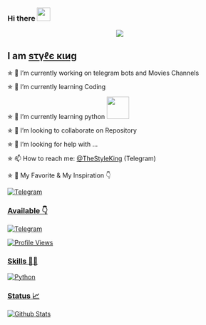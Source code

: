 ### Hi there  <img src="https://raw.githubusercontent.com/MartinHeinz/MartinHeinz/master/wave.gif" width="30px">

<!--
**Style-King/Style-King** is a ✨ _special_ ✨ repository because its `README.md` (this file) appears on your GitHub profile.

Here are some ideas to get you started:

- 🔭 I’m currently working on ...
- 🌱 I’m currently learning ...
- 👯 I’m looking to collaborate on ...
- 🤔 I’m looking for help with ...
- 💬 Ask me about ...
- 📫 How to reach me: ...
- 😄 Pronouns: ...
- ⚡ Fun fact: ...
-->

[<p align="center">
<img src="https://telegra.ph/file/fad7278c16adccaa0d192.jpg">](https://telegram.dog/TheStyleKing)

## I am [ѕτγℓє κιиg](https://telegram.dog/TheStyleKing)

✯ 🔭 I’m currently working on telegram bots and Movies Channels

✯ 🌱 I’m currently learning Coding

✯ 🌱 I’m currently learning python <img src="https://media.giphy.com/media/12oufCB0MyZ1Go/giphy.gif" width="50">

✯ 👯 I’m looking to collaborate on Repository

✯ 🤔 I’m looking for help with ...

✯ 📫 How to reach me: [@TheStyleKing](https://telegram.dog/TheStyleKing) (Telegram)

✯ 💞 My Favorite & My Inspiration 👇

</a>
    <a href="https://telegram.me/MrLokaman">
        <img
            src="https://img.shields.io/badge/Mr-black?&style=for-the-badge&logo=Telegram"
            alt="Telegram"
        >

### Available 👇

</a>
    <a href="https://telegram.me/TheStyleKing">
        <img
            src="https://img.shields.io/badge/Telegram-black?&style=for-the-badge&logo=telegram"
            alt="Telegram"
        >

![Profile Views](https://hits.seeyoufarm.com/api/count/incr/badge.svg?url=https://github.com/Style-King/&title=Profile%20Views)


### Skills 👨‍💻
![Python](https://cdn.jsdelivr.net/npm/simple-icons@3.2.0/icons/python.svg)


### Status 📈

![Github Stats](https://github-readme-stats.vercel.app/api?username=Style-King&show_icons=true&title_color=333&icon_color=333&include_all_commits=true&theme=onedark&cache_seconds=86400)
